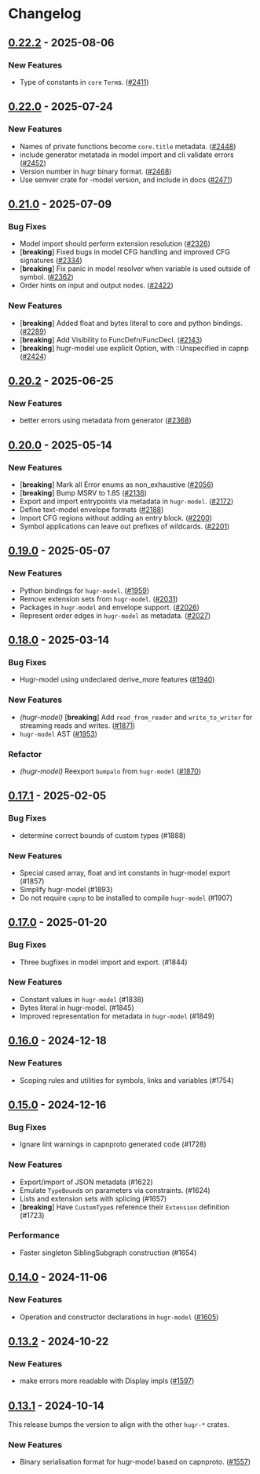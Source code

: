 # Changelog


## [0.22.2](https://github.com/CQCL/hugr/compare/hugr-model-v0.22.1...hugr-model-v0.22.2) - 2025-08-06

### New Features

- Type of constants in `core` `Term`s. ([#2411](https://github.com/CQCL/hugr/pull/2411))

## [0.22.0](https://github.com/CQCL/hugr/compare/hugr-model-v0.21.0...hugr-model-v0.22.0) - 2025-07-24

### New Features

- Names of private functions become `core.title` metadata. ([#2448](https://github.com/CQCL/hugr/pull/2448))
- include generator metatada in model import and cli validate errors ([#2452](https://github.com/CQCL/hugr/pull/2452))
- Version number in hugr binary format. ([#2468](https://github.com/CQCL/hugr/pull/2468))
- Use semver crate for -model version, and include in docs ([#2471](https://github.com/CQCL/hugr/pull/2471))
## [0.21.0](https://github.com/CQCL/hugr/compare/hugr-model-v0.20.2...hugr-model-v0.21.0) - 2025-07-09

### Bug Fixes

- Model import should perform extension resolution ([#2326](https://github.com/CQCL/hugr/pull/2326))
- [**breaking**] Fixed bugs in model CFG handling and improved CFG signatures ([#2334](https://github.com/CQCL/hugr/pull/2334))
- [**breaking**] Fix panic in model resolver when variable is used outside of symbol. ([#2362](https://github.com/CQCL/hugr/pull/2362))
- Order hints on input and output nodes. ([#2422](https://github.com/CQCL/hugr/pull/2422))

### New Features

- [**breaking**] Added float and bytes literal to core and python bindings. ([#2289](https://github.com/CQCL/hugr/pull/2289))
- [**breaking**] Add Visibility to FuncDefn/FuncDecl. ([#2143](https://github.com/CQCL/hugr/pull/2143))
- [**breaking**] hugr-model use explicit Option<Visibility>, with ::Unspecified in capnp ([#2424](https://github.com/CQCL/hugr/pull/2424))

## [0.20.2](https://github.com/CQCL/hugr/compare/hugr-model-v0.20.1...hugr-model-v0.20.2) - 2025-06-25

### New Features

- better errors using metadata from generator ([#2368](https://github.com/CQCL/hugr/pull/2368))

## [0.20.0](https://github.com/CQCL/hugr/compare/hugr-model-v0.19.0...hugr-model-v0.20.0) - 2025-05-14

### New Features

- [**breaking**] Mark all Error enums as non_exhaustive ([#2056](https://github.com/CQCL/hugr/pull/2056))
- [**breaking**] Bump MSRV to 1.85 ([#2136](https://github.com/CQCL/hugr/pull/2136))
- Export and import entrypoints via metadata in `hugr-model`. ([#2172](https://github.com/CQCL/hugr/pull/2172))
- Define text-model envelope formats ([#2188](https://github.com/CQCL/hugr/pull/2188))
- Import CFG regions without adding an entry block. ([#2200](https://github.com/CQCL/hugr/pull/2200))
- Symbol applications can leave out prefixes of wildcards. ([#2201](https://github.com/CQCL/hugr/pull/2201))

## [0.19.0](https://github.com/CQCL/hugr/compare/hugr-model-v0.18.1...hugr-model-v0.19.0) - 2025-05-07

### New Features

- Python bindings for `hugr-model`. ([#1959](https://github.com/CQCL/hugr/pull/1959))
- Remove extension sets from `hugr-model`. ([#2031](https://github.com/CQCL/hugr/pull/2031))
- Packages in `hugr-model` and envelope support. ([#2026](https://github.com/CQCL/hugr/pull/2026))
- Represent order edges in `hugr-model` as metadata. ([#2027](https://github.com/CQCL/hugr/pull/2027))

## [0.18.0](https://github.com/CQCL/hugr/compare/hugr-model-v0.17.1...hugr-model-v0.18.0) - 2025-03-14

### Bug Fixes

- Hugr-model using undeclared derive_more features ([#1940](https://github.com/CQCL/hugr/pull/1940))

### New Features

- *(hugr-model)* [**breaking**] Add `read_from_reader` and `write_to_writer` for streaming reads and writes. ([#1871](https://github.com/CQCL/hugr/pull/1871))
- `hugr-model` AST ([#1953](https://github.com/CQCL/hugr/pull/1953))

### Refactor

- *(hugr-model)* Reexport `bumpalo` from `hugr-model` ([#1870](https://github.com/CQCL/hugr/pull/1870))

## [0.17.1](https://github.com/CQCL/hugr/compare/hugr-model-v0.17.0...hugr-model-v0.17.1) - 2025-02-05

### Bug Fixes

- determine correct bounds of custom types (#1888)

### New Features

- Special cased array, float and int constants in hugr-model export (#1857)
- Simplify hugr-model (#1893)
- Do not require `capnp` to be installed to compile `hugr-model` (#1907)

## [0.17.0](https://github.com/CQCL/hugr/compare/hugr-model-v0.16.0...hugr-model-v0.17.0) - 2025-01-20

### Bug Fixes

- Three bugfixes in model import and export. (#1844)

### New Features

- Constant values in `hugr-model` (#1838)
- Bytes literal in hugr-model. (#1845)
- Improved representation for metadata in `hugr-model` (#1849)

## [0.16.0](https://github.com/CQCL/hugr/compare/hugr-model-v0.15.0...hugr-model-v0.16.0) - 2024-12-18

### New Features

- Scoping rules and utilities for symbols, links and variables (#1754)

## [0.15.0](https://github.com/CQCL/hugr/compare/hugr-model-v0.14.0...hugr-model-v0.15.0) - 2024-12-16

### Bug Fixes

- Ignare lint warnings in capnproto generated code (#1728)

### New Features

- Export/import of JSON metadata (#1622)
- Emulate `TypeBound`s on parameters via constraints. (#1624)
- Lists and extension sets with splicing (#1657)
- [**breaking**] Have `CustomType`s reference their `Extension` definition (#1723)

### Performance

- Faster singleton SiblingSubgraph construction (#1654)

## [0.14.0](https://github.com/CQCL/hugr/compare/hugr-model-v0.13.2...hugr-model-v0.14.0) - 2024-11-06

### New Features

- Operation and constructor declarations in `hugr-model` ([#1605](https://github.com/CQCL/hugr/pull/1605))

## [0.13.2](https://github.com/CQCL/hugr/compare/hugr-model-v0.13.1...hugr-model-v0.13.2) - 2024-10-22

### New Features

- make errors more readable with Display impls ([#1597](https://github.com/CQCL/hugr/pull/1597))

## [0.13.1](https://github.com/CQCL/hugr/compare/hugr-model-v0.1.0...hugr-model-v0.13.1) - 2024-10-14

This release bumps the version to align with the other `hugr-*` crates.

### New Features

- Binary serialisation format for hugr-model based on capnproto. ([#1557](https://github.com/CQCL/hugr/pull/1557))
